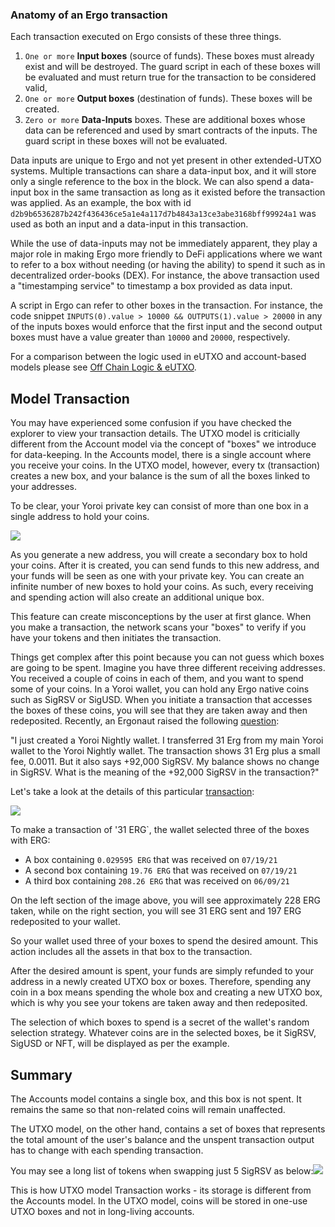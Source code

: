 



### Anatomy of an Ergo transaction

Each transaction executed on Ergo consists of these three things. 

1. `One or more` **Input boxes** (source of funds). These boxes must already exist and will be destroyed. The guard script in each of these boxes will be evaluated and must return true for the transaction to be considered valid,
2. `One or more` **Output boxes** (destination of funds). These boxes will be created.
3. `Zero or more` **Data-Inputs** boxes. These are additional boxes whose data can be referenced and used by smart contracts of the inputs. The guard script in these boxes will not be evaluated.

Data inputs are unique to Ergo and not yet present in other extended-UTXO systems. Multiple transactions can share a data-input box, and it will store only a single reference to the box in the block. We can also spend a data-input box in the same transaction as long as it existed before the transaction was applied. As an example, the box with id `d2b9b6536287b242f436436ce5a1e4a117d7b4843a13ce3abe3168bff99924a1` was used as both an input and a data-input in this transaction. 

While the use of data-inputs may not be immediately apparent, they play a major role in making Ergo more friendly to DeFi applications where we want to refer to a box without needing (or having the ability) to spend it such as in decentralized order-books (DEX). For instance, the above transaction used a "timestamping service" to timestamp a box provided as data input.

A script in Ergo can refer to other boxes in the transaction. For instance, the code snippet `INPUTS(0).value > 10000 && OUTPUTS(1).value > 20000` in any of the inputs boxes would enforce that the first input and the second output boxes must have a value greater than `10000` and `20000`, respectively.

For a comparison between the logic used in eUTXO and account-based models please see [Off Chain Logic & eUTXO](https://ergoplatform.org/en/blog/2021-10-04-off-chain-logic-and-eutxo/). 


## Model Transaction

You may have experienced some confusion if you have checked the explorer to view your transaction details. The UTXO model is criticially different from the Account model via the concept of "boxes" we introduce for data-keeping. In the Accounts model, there is a single account where you receive your coins. In the UTXO model, however, every tx (transaction) creates a new box, and your balance is the sum of all the boxes linked to your addresses.

To be clear, your Yoroi private key can consist of more than one box in a single address to hold your coins.

![](https://lh6.googleusercontent.com/qxEWrauKaD8yEXAjwXFzlikSNAXFeAxSPwuxUolS410Xf5HgOzJh_1vCL6YOfFfOyWnBhxLVIWZ0scz4BbIF9w4Tm_9aywTKo3EIrvG0zSPhCIPvLoyrlwgvZCHWHqEfXZb43klV=s0)


As you generate a new address, you will create a secondary box to hold your coins. After it is created, you can send funds to this new address, and your funds will be seen as one with your private key. You can create an infinite number of new boxes to hold your coins. As such, every receiving and spending action will also create an additional unique box.



This feature can create misconceptions by the user at first glance. When you make a transaction, the network scans your "boxes" to verify if you have your tokens and then initiates the transaction. 



Things get complex after this point because you can not guess which boxes are going to be spent. Imagine you have three different receiving addresses. You received a couple of coins in each of them, and you want to spend some of your coins. In a Yoroi wallet, you can hold any Ergo native coins such as SigRSV or SigUSD. When you initiate a transaction that accesses the boxes of these coins, you will see that they are taken away and then redeposited. Recently, an Ergonaut raised the following [question](https://www.reddit.com/r/ergonauts/comments/prn7x3/comment/hdty87z/?utm_source=share&utm_medium=web2x&context=3): 



"I just created a Yoroi Nightly wallet. I transferred 31 Erg from my main Yoroi wallet to the Yoroi Nightly wallet. The transaction shows 31 Erg plus a small fee, 0.0011. But it also says +92,000 SigRSV. My balance shows no change in SigRSV. What is the meaning of the +92,000 SigRSV in the transaction?"



Let's take a look at the details of this particular [transaction](https://explorer.ergoplatform.com/en/transactions/143f5ba0ee1482d332d1020c94f261399f220c7f4523063ade8290c478acbd29):



![](https://lh5.googleusercontent.com/HOFhlYx5l3wvUzET-wa9E4dhU8az4srODa_4n09qZm3y-gWQz1L9Obw5qobgQM5Bthokn8SYMuO13cLDNEW5fqbboSj3qAwf2rzYH1rHkyvaoDsIMSDa3zwJU31s5XLEc_n5VbZ0=s0)



To make a transaction of '31 ERG`,  the wallet selected three of the boxes with ERG:

* A box containing `0.029595 ERG` that was received on `07/19/21`
* A second box containing `19.76 ERG` that was received on `07/19/21`
* A third box containing `208.26 ERG` that was received on `06/09/21`



On the left section of the image above, you will see approximately 228 ERG taken, while on the right section, you will see 31 ERG sent and 197 ERG redeposited to your wallet.



So your wallet used three of your boxes to spend the desired amount. This action includes all the assets in that box to the transaction. 



After the desired amount is spent, your funds are simply refunded to your address in a newly created UTXO box or boxes. Therefore, spending any coin in a box means spending the whole box and creating a new UTXO box, which is why you see your tokens are taken away and then redeposited.



The selection of which boxes to spend is a secret of the wallet's random selection strategy. Whatever coins are in the selected boxes, be it SigRSV, SigUSD or NFT, will be displayed as per the example. 



## Summary



The Accounts model contains a single box, and this box is not spent. It remains the same so that non-related coins will remain unaffected.



The UTXO model, on the other hand, contains a set of boxes that represents the total amount of the user's balance and the unspent transaction output has to change with each spending transaction.  



You may see a long list of tokens when swapping just 5 SigRSV as below:![](https://lh6.googleusercontent.com/wK-uprlqrj6wKt74AODkxBt6xR5Dey_qGB4kclXm5OuhWz2nfIuBTZm412oFA1h0OHXRi_oGcx6y7jR6A6kRcgpAUU7vSaQrfAMY6lKzdzy8THl2Hh2uEMzHjs5M5Sdlly6DO8f4=s0)



This is how UTXO model Transaction works - its storage is different from the Accounts model. In the UTXO model, coins will be stored in one-use UTXO boxes and not in long-living accounts.


